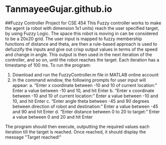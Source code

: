 # TanmayeeGujar.github.io
##Fuzzy Controller Project for CSE 454 
This Fuzzy controller works to make the agent (a robot with dimension 1x1 units) reach the user specified target, by using Fuzzy Logic. The space this robot is moving in can be considered to be a 20x20 grid. The user input is mapped to fuzzy membership functions of distance and theta, are then a rule-based approach is used to defuzzify the inputs and give out crisp output values in terms of the speed and change in angle. This output is then used in the next iteration of the controller, and so on, until the robot reaches the target. Each iteration has a timestamp of 100 ms.
To run the program:
1. Download and run the FuzzyController.m file in MATLAB online account
2. In the command window, the following prompts for user input will appear:
a. “Enter x coordinate between -10 and 10 of current location:”
Enter a value between -10 and 10, and hit Enter
b. “Enter x coordinate between -10 and 10 of current location:”
Enter a value between -10 and 10, and hit Enter
c. “Enter angle theta between -45 and 90 degrees between direction of robot and destination:”
Enter a value between -45 and 90 and hit Enter
d. “Enter distance between 0 to 20 to target:”
Enter a value between 0 and 20 and hit Enter

The program should then execute, outputting the required values each iteration till the target is reached. Once reached, it should display the message "Target reached!"

